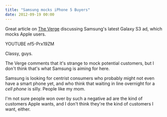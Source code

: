 ```yaml
---
title: "Samsung mocks iPhone 5 Buyers"
date: 2012-09-19 00:00
---
```


Great article on [The Verge](http://www.theverge.com/2012/9/19/3358132/samsung-mock-iphone-5-commercial) discussing Samsung's latest Galaxy S3 ad, which mocks Apple users.

YOUTUBE nf5-Prx19ZM

Classy, guys.

The Verge comments that it's strange to mock potential customers, but I don't think that's what Samsung is aiming for here.

Samsung is looking for centrist consumers who probably might not even have a smart phone yet, and who think that waiting in line overnight for a _cell phone_ is silly. People like my mom.

I'm not sure people won over by such a negative ad are the kind of customers Apple wants, and I don't think they're the kind of customers I want, either.

<!-- more -->
